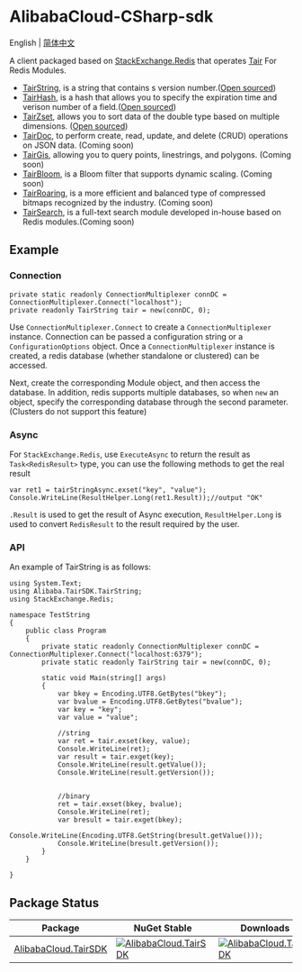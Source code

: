 # AlibabaCloud-CSharp-sdk

English | [简体中文](./README-CN.md)

A client packaged based on [StackExchange.Redis](https://stackexchange.github.io/StackExchange.Redis/) that operates [Tair](https://www.alibabacloud.com/help/en/apsaradb-for-redis/latest/apsaradb-for-redis-enhanced-edition-overview) For Redis Modules.

* [TairString](https://www.alibabacloud.com/help/en/apsaradb-for-redis/latest/tairstring-commands), is a string that contains s version number.([Open sourced](https://github.com/alibaba/TairString))
* [TairHash](https://www.alibabacloud.com/help/en/apsaradb-for-redis/latest/tairhash-commands), is a hash that allows you to specify the expiration time and verison number of a field.([Open sourced](https://github.com/alibaba/TairHash))
* [TairZset](https://www.alibabacloud.com/help/en/apsaradb-for-redis/latest/tairzset-commands), allows you to sort data of the double type based on multiple dimensions. ([Open sourced](https://github.com/alibaba/TairZset))
* [TairDoc](https://www.alibabacloud.com/help/en/apsaradb-for-redis/latest/tairdoc-commands), to perform create, read, update, and delete (CRUD) operations on JSON data. (Coming soon)
* [TairGis](https://www.alibabacloud.com/help/en/apsaradb-for-redis/latest/tairgis-commands), allowing you to query points, linestrings, and polygons. (Coming soon)
* [TairBloom](https://www.alibabacloud.com/help/en/apsaradb-for-redis/latest/tairbloom-commands), is a Bloom filter that supports dynamic scaling. (Coming soon)
* [TairRoaring](https://www.alibabacloud.com/help/en/apsaradb-for-redis/latest/tairroaring-commands), is a more efficient and balanced type of compressed bitmaps recognized by the industry. (Coming soon)
* [TairSearch](https://www.alibabacloud.com/help/en/apsaradb-for-redis/latest/tairsearch-command), is a full-text search module developed in-house based on Redis modules.(Coming soon)


## Example

### Connection

```
private static readonly ConnectionMultiplexer connDC = ConnectionMultiplexer.Connect("localhost");
private readonly TairString tair = new(connDC, 0);
```
Use `ConnectionMultiplexer.Connect` to create a `ConnectionMultiplexer` instance. Connection can be passed a configuration string or a `ConfigurationOptions` object.
Once a `ConnectionMultiplexer` instance is created, a redis database (whether standalone or clustered) can be accessed.

Next, create the corresponding Module object, and then access the database. In addition, redis supports multiple databases, so when `new` an object, specify the corresponding database through the second parameter. (Clusters do not support this feature)

### Async
For `StackExchange.Redis`, use `ExecuteAsync` to return the result as `Task<RedisResult>` type, you can use the following methods to get the real result

```
var ret1 = tairStringAsync.exset("key", "value");
Console.WriteLine(ResultHelper.Long(ret1.Result));//output "OK"
```

`.Result` is used to get the result of Async execution, `ResultHelper.Long` is used to convert `RedisResult` to the result required by the user.

### API

An example of TairString is as follows:

```
using System.Text;
using Alibaba.TairSDK.TairString;
using StackExchange.Redis;

namespace TestString
{
    public class Program
    {
        private static readonly ConnectionMultiplexer connDC = ConnectionMultiplexer.Connect("localhost:6379");
        private static readonly TairString tair = new(connDC, 0);
        
        static void Main(string[] args)
        {
            var bkey = Encoding.UTF8.GetBytes("bkey");
            var bvalue = Encoding.UTF8.GetBytes("bvalue");
            var key = "key";
            var value = "value";

            //string
            var ret = tair.exset(key, value);
            Console.WriteLine(ret);
            var result = tair.exget(key);
            Console.WriteLine(result.getValue());
            Console.WriteLine(result.getVersion());
            

            //binary
            ret = tair.exset(bkey, bvalue);
            Console.WriteLine(ret);
            var bresult = tair.exget(bkey);
            Console.WriteLine(Encoding.UTF8.GetString(bresult.getValue()));
            Console.WriteLine(bresult.getVersion());
        }
    } 

}
```

## Package Status

| Package | NuGet Stable | Downloads |
| ------- | ------------ | --------- |
| [AlibabaCloud.TairSDK](https://www.nuget.org/packages/AlibabaCloud.TairSDK) | [![AlibabaCloud.TairSDK](https://img.shields.io/nuget/vpre/AlibabaCloud.TairSDK.svg)](https://www.nuget.org/packages/AlibabaCloud.TairSDK/) | [![AlibabaCloud.TairSDK](https://img.shields.io/nuget/dt/AlibabaCloud.TairSDK.svg)](https://www.nuget.org/packages/AlibabaCloud.TairSDK/) 

